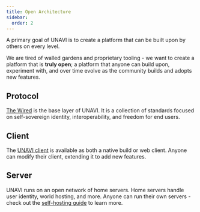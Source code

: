 ```yaml
---
title: Open Architecture
sidebar:
  order: 2
---
```


A primary goal of UNAVI is to create a platform that can be built upon by others on every level.

We are tired of walled gardens and proprietary tooling - we want to create a platform that is **truly open**;
a platform that anyone can build upon, experiment with, and over time evolve as the community builds and adopts new features.

## Protocol

[The Wired](https://github.com/unavi-xyz/wired-protocol) is the base layer of UNAVI.
It is a collection of standards focused on self-sovereign identity, interoperability, and freedom for end users.

## Client

The [UNAVI client](https://github.com/unavi-xyz/unavi) is available as both a native build or web client.
Anyone can modify their client, extending it to add new features.

## Server

UNAVI runs on an open network of home servers.
Home servers handle user identity, world hosting, and more.
Anyone can run their own servers - check out the [self-hosting guide](/guides/self-hosting) to learn more.
